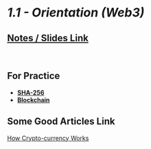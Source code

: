 # _1.1 - Orientation (Web3)_


## [Notes / Slides Link](https://projects.100xdevs.com/tracks/web3-orientation/Web3-Cohort---Orientation-1)

<br/>


## For Practice
- [**SHA-256**](https://emn178.github.io/online-tools/sha256.html)
- [**Blockchain**](https://andersbrownworth.com/blockchain/)

## Some Good Articles Link
[How Crypto-currency Works](https://animagraffs.com/how-cryptocurrency-works/)